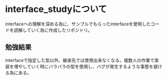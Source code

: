 # interface_studyについて

interfaceへの理解を深める為に、サンプルでもらったinterfaceを使用したコードを読解していく為に作成したリポジトリ。</br>

## 勉強結果
interfaceで指定した型以外、継承先では使用出来なくなる。複数人の作業で実装を増やしていく時にバラバラの型を使用し、バグが発生するような事態を避ける為にある。

